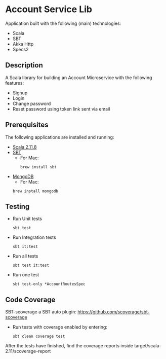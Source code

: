 Account Service Lib
===================
Application built with the following (main) technologies:

* Scala
* SBT
* Akka Http
* Specs2

Description
-----------
A Scala library for building an Account Microservice with the following features:

* Signup
* Login
* Change password
* Reset password using token link sent via email

Prerequisites
-------------
The following applications are installed and running:

* [Scala 2.11.8](http://www.scala-lang.org/)
* [SBT](http://www.scala-sbt.org/)
    - For Mac:
      ```
      brew install sbt
      ```
* [MongoDB](https://docs.mongodb.com/manual/tutorial/install-mongodb-on-os-x/)
    - For Mac:
    ```
    brew install mongodb
    ```
      
Testing
---------
- Run Unit tests
  ```
  sbt test
  ```
- Run Integration tests
  ```
  sbt it:test
  ```
  
- Run all tests
  ```
  sbt test it:test
  ```
  
- Run one test
  ```
  sbt test-only *AccountRoutesSpec
  ```

Code Coverage
-------------
SBT-scoverage a SBT auto plugin: https://github.com/scoverage/sbt-scoverage
- Run tests with coverage enabled by entering:
  ```
  sbt clean coverage test
  ```

After the tests have finished, find the coverage reports inside target/scala-2.11/scoverage-report